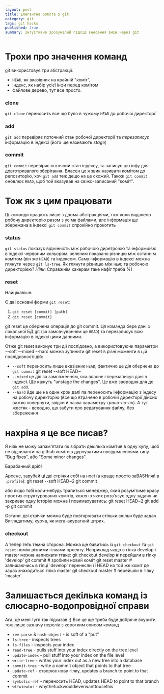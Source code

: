 ```yaml
---
layout: post
title: Елегантна робота з git
category: git
tags: git hacks
published: true
summary: Інтуітивно зрозумілий підхід внесення змін через git
---
```


# Трохи про значення команд #

git використовує три абстракції:

* `HEAD`, як вказівник на крайній "коміт", 
* індекс, як набір усієї інфи перед комітом
* файлове дерево, тут все просто.

### clone ###

`git clone` переносить все що було в чужому `HEAD` до робочої директорії

### add ###

`git add` перевіряє поточний стан робочої директорії та _перезаписує_ інформацію в індексі
(його ще називають *stage*)

### commit ###

`git commit` перевіряє поточний стан індексу, та записує цю інфу для довготривалого зберігання.
Власен це я звик називати комітом до репозиторію, хоч `git add` теж дещо на це схожий. Також `git commit`
оновлює `HEAD`, щоб той вказував на свіжо-записаний "коміт".

# Тож як з цим працювати #

Ці команди працють лише з двома абстракціями, тож коли видалено робочу директорію разом з
усіма файлами, але інформація ще збережана в індексі `git commit` спрокійно прокотить

### status ###

`git status` показує відмінність між робочою диретроією та інформцією в індексі червоним кольором,
зеленим показано різницю між останнім комітом (він же `HEAD`) та індексом. Саму інформацію в індексі можна глянути 
через `git ls-tree`. Як глянути різницю між `HEAD` та робочою директорією? *Ніяк*! Справжнім хакерам таке нафіг треба %)

### reset ###

Найцікавіше.

Є дві основні форми `git reset`:

1. `git reset [commit] [path]`
2. `git reset [commit]`

git reset це обернена операція до git commit. Ця команда бере дані з локальної БД git (за замовчуванням це `HEAD`) та перезаписує всю інформацію в індексі цими данними.

Отже git reset виконує три дії послідовно, а використовуючи параметри --soft --mixed --hard можна зупинити git reset в різні моменти в цій послідовності дій:

* `--soft` переносить лише вказівник `HEAD`, фактично це дія обернена до `git commit` 
    git reset --soft HEAD~
* `--mixed` це дія за замовженням, яка власне і перезаписує дані в індексі. Ще кажуть "unstage the changes". Це вже звородня для до `git add`.
* `--hard` йде ще на один крок далі па переносить інформацію з індесу на робочу директорію (все що втрачено в робочій директорії дійсно важко повернути, звідси й назва параметру *троло-ло-ло*). А тут жестяк - всеодно, що забути про редагування файлу, без збереження

# нахріна я це все писав? #

Я ніяк не можу запам'ятати як зібрати декілька комітив в одну купу, щоб не відсиланти на github коміти з дурнуватими повідомленнями типу "Bug fixes", або "Some minor changes". 

Барабанний дріб!

Арсене, зарубай ці дві стрічки собі на носі (а краще просто заBASHляй в `.profile`):
    git reset --soft HEAD~2
    git commit

або якщо тобі коли-небудь трапиться менеджер, який розумітиме красу простих структурованих комітів, кожен з яких розв'язує одну задачу чи закриває одну історію можна і повимахуватись:
    git reset HEAD~2
    git add -p
    git commit

Останні дві стрічки можна буде повторювати стільки скільи буде задач. Виглядатиму, курча, як мега-акуратний штрих.

### checkout ###

А тепер геть темна сторона. Можна ще бавитись із `git checkout` та  `git reset` поміж різними гілками проекту. Наприклад якщо є гілка develop і master можна напискати ттаке:
    git checkout develop # перейшли в гілку 'develop'
    git commit           # зробили новий коміт
    git reset master     # залишаючись в гілці 'develop' перенесли її HEAD на той же коміт де зараз знаходиться гілка master
    git checkout master  # перейшли в гілку 'master'

# Залишається декілька команд із слюсарно-водопровідної справи #

Ага, це мені гугл так підказав ;) Все це ще треба буде добряче вкурити, тож лише зазначу перелік з коротким описом команд

- `rev-parse` & `hash-object` - is soft of a "put" 
- `ls-tree` - inspects trees
- `ls-files` - inspects your index
- `read-tree` - pulls stuff into your index directly on the tree level
- `update-index` - pull stuff into your index on the file level
- `write-tree` - writes your index out as a new tree into a database
- `commit-tree` - write a commit object that points to that tree
- `update-ref` - cтворює нову гілку, updates a branch to point to that commit
- `symbolic-ref` - переносить HEAD, updates HEAD to point to that branch
- `wtfwiewtut` - whythefuckwouldieverwanttousethis
